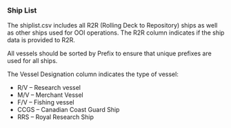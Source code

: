 ### Ship List

The shiplist.csv includes all R2R (Rolling Deck to Repository) ships as well as other ships used for OOI operations.  The R2R column indicates if the ship data is provided to R2R.  

All vessels should be sorted by Prefix to ensure that unique prefixes are used for all ships.  

The Vessel Designation column indicates the type of vessel:
* R/V – Research vessel
* M/V – Merchant Vessel
* F/V – Fishing vessel
* CCGS – Canadian Coast Guard Ship
* RRS – Royal Research Ship
